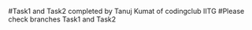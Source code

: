 #Task1 and Task2 completed by Tanuj Kumat of codingclub IITG
#Please check branches Task1 and Task2

